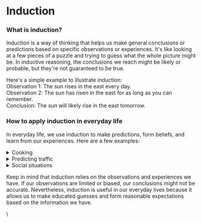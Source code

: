 # Induction

### What is induction?

Induction is a way of thinking that helps us make general conclusions or predictions based on specific observations or experiences. It's like looking at a few pieces of a puzzle and trying to guess what the whole picture might be. In inductive reasoning, the conclusions we reach might be likely or probable, but they're not guaranteed to be true.

Here's a simple example to illustrate induction:\
Observation 1: The sun rises in the east every day.\
Observation 2: The sun has risen in the east for as long as you can remember.\
Conclusion: The sun will likely rise in the east tomorrow.

### How to apply induction in everyday life

In everyday life, we use induction to make predictions, form beliefs, and learn from our experiences. Here are a few examples:

<details>

<summary>Cooking</summary>

You've tried a few recipes from a particular cookbook, and they all turned out great. You conclude that other recipes from the same book are likely to be good as well.

</details>

<details>

<summary>Predicting traffic</summary>

You notice that the traffic is usually heavy during rush hour. Based on this observation, you predict that there will be traffic during rush hour tomorrow and plan your commute accordingly.

</details>

<details>

<summary>Social situations</summary>

You've observed that when you smile at people, they often smile back. You start smiling at strangers, expecting them to smile back most of the time.

</details>

Keep in mind that induction relies on the observations and experiences we have. If our observations are limited or biased, our conclusions might not be accurate. Nevertheless, induction is useful in our everyday lives because it allows us to make educated guesses and form reasonable expectations based on the information we have.

\
